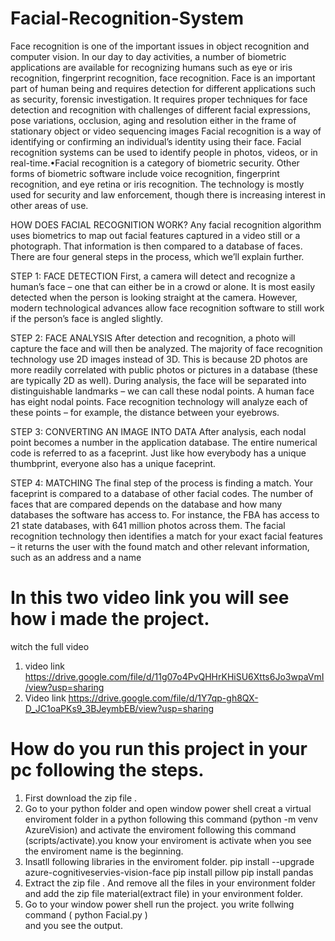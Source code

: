 # Facial-Recognition-System
Face recognition is one of the important issues in object recognition and computer vision. In our day to day activities, a number of biometric applications are available for recognizing humans such as eye or iris recognition, fingerprint recognition, face recognition. Face is an important part of human being and requires detection for different applications such as security, forensic investigation. It requires proper techniques for face detection and recognition with challenges of different facial expressions, pose variations, occlusion, aging and resolution either in the frame of stationary object or video sequencing images Facial recognition is a way of identifying or confirming an individual’s identity using their face. Facial recognition systems can be used to identify people in photos, videos, or in real-time.•Facial recognition is a category of biometric security. Other forms of biometric software include voice recognition, fingerprint recognition, and eye retina or iris recognition. The technology is mostly used for security and law enforcement, though there is increasing interest in other areas of use.

HOW DOES FACIAL RECOGNITION WORK?
Any facial recognition algorithm uses biometrics to map out facial features captured in a video still or a photograph. That information is then compared to a database of faces. There are four general steps in the process, which we’ll explain further.

STEP 1: FACE DETECTION First, a camera will detect and recognize a human’s face – one that can either be in a crowd or alone. It is most easily detected when the person is looking straight at the camera. However, modern technological advances allow face recognition software to still work if the person’s face is angled slightly.

STEP 2: FACE ANALYSIS After detection and recognition, a photo will capture the face and will then be analyzed. The majority of face recognition technology use 2D images instead of 3D. This is because 2D photos are more readily correlated with public photos or pictures in a database (these are typically 2D as well). During analysis, the face will be separated into distinguishable landmarks – we can call these nodal points. A human face has eight nodal points. Face recognition technology will analyze each of these points – for example, the distance between your eyebrows.

STEP 3: CONVERTING AN IMAGE INTO DATA After analysis, each nodal point becomes a number in the application database. The entire numerical code is referred to as a faceprint. Just like how everybody has a unique thumbprint, everyone also has a unique faceprint.

STEP 4: MATCHING The final step of the process is finding a match. Your faceprint is compared to a database of other facial codes. The number of faces that are compared depends on the database and how many databases the software has access to. For instance, the FBA has access to 21 state databases, with 641 million photos across them. The facial recognition technology then identifies a match for your exact facial features – it returns the user with the found match and other relevant information, such as an address and a name


# In this two video link you will see how i made the project.
witch the full video
1. video link  https://drive.google.com/file/d/11g07o4PvQHHrKHiSU6Xtts6Jo3wpaVmI/view?usp=sharing
2. Video link  https://drive.google.com/file/d/1Y7qp-gh8QX-D_JC1oaPKs9_3BJeymbEB/view?usp=sharing

# How do you run this project in your pc following the steps.
1. First download the zip file .
2. Go to your python folder and open window power shell creat a virtual enviroment folder in a python following this command (python -m venv AzureVision) and activate the enviroment following this command (scripts/activate).you know your enviroment is activate when you see the enviroment name is the beginning.
3. Insatll following  libraries in the enviroment folder.
   pip install --upgrade azure-cognitiveservies-vision-face
   pip install pillow
   pip install pandas
4. Extract the zip file . And remove all the files in your environment folder  and add the zip file material(extract file) in your environment folder.
5. Go to your window power shell run the project. you write follwing command
  ( python Facial.py )  
   and you see the output.
